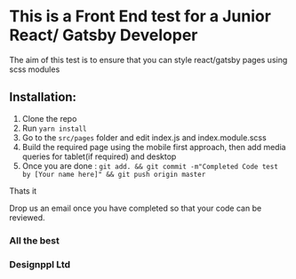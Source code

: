 # This is a Front End test for a Junior React/ Gatsby Developer

The aim of this test is to ensure that you can style react/gatsby pages using scss modules

## Installation:
1. Clone the repo
2. Run ```yarn install```
3. Go to the ```src/pages``` folder and edit index.js and index.module.scss
4. Build the required page using the mobile first approach, then add media queries for tablet(if required) and desktop
5. Once you are done : ```git add. && git commit -m"Completed Code test by [Your name here]" && git push origin master```

Thats it

Drop us an email once you have completed so that your code can be reviewed.

### All the best
### Designppl Ltd
